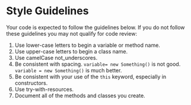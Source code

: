 Style Guidelines
================

Your code is expected to follow the guidelines below. If you do not follow these guidelines you may not qualify for code review:

1. Use lower-case letters to begin a variable or method name.
2. Use upper-case letters to begin a class name.
3. Use camelCase not_underscores.
4. Be consistent with spacing. `variable= new Something()` is not good. `variable = new Something()` is much better.
5. Be consistent with your use of the `this` keyword, especially in constructors.
6. Use try-with-resources.
7. Document all of the methods and classes you create.
